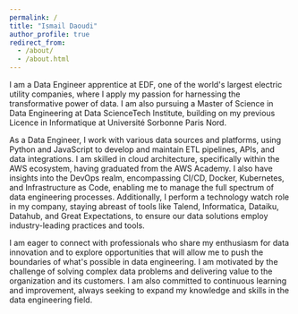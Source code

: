 ```yaml
---
permalink: /
title: "Ismail Daoudi"
author_profile: true
redirect_from: 
  - /about/
  - /about.html
---
```


I am a Data Engineer apprentice at EDF, one of the world's largest electric utility companies, where I apply my passion for harnessing the transformative power of data. I am also pursuing a Master of Science in Data Engineering at Data ScienceTech Institute, building on my previous Licence in Informatique at Université Sorbonne Paris Nord.

As a Data Engineer, I work with various data sources and platforms, using Python and JavaScript to develop and maintain ETL pipelines, APIs, and data integrations. I am skilled in cloud architecture, specifically within the AWS ecosystem, having graduated from the AWS Academy. I also have insights into the DevOps realm, encompassing CI/CD, Docker, Kubernetes, and Infrastructure as Code, enabling me to manage the full spectrum of data engineering processes. Additionally, I perform a technology watch role in my company, staying abreast of tools like Talend, Informatica, Dataiku, Datahub, and Great Expectations, to ensure our data solutions employ industry-leading practices and tools.

I am eager to connect with professionals who share my enthusiasm for data innovation and to explore opportunities that will allow me to push the boundaries of what's possible in data engineering. I am motivated by the challenge of solving complex data problems and delivering value to the organization and its customers. I am also committed to continuous learning and improvement, always seeking to expand my knowledge and skills in the data engineering field.